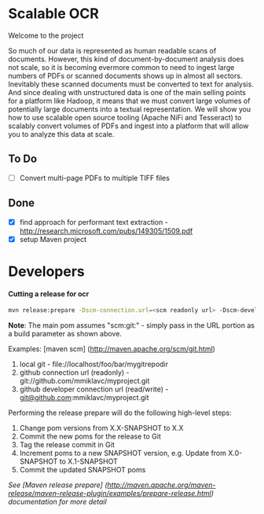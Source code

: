 # Scalable OCR

Welcome to the project

So much of our data is represented as human readable scans of documents.
However, this kind of document-by-document analysis does not scale, so
it is becoming evermore common to need to ingest large numbers of PDFs
or scanned documents shows up in almost all sectors. Inevitably these
scanned documents must be converted to text for analysis. And since
dealing with unstructured data is one of the main selling points for a
platform like Hadoop, it means that we must convert large volumes of
potentially large documents into a textual representation. We will show
you how to use scalable open source tooling (Apache NiFi and Tesseract) to scalably convert volumes of PDFs and ingest into a platform that will allow you to analyze this data at scale.

## To Do
- [ ] Convert multi-page PDFs to multiple TIFF files

## Done
- [x] find approach for performant text extraction - http://research.microsoft.com/pubs/149305/1509.pdf
- [x] setup Maven project

# Developers

#### Cutting a release for ocr

```bash
mvn release:prepare -Dscm-connection.url=<scm readonly url> -Dscm-developer-connection.url=<scm read-write url>
```

**Note**: The main pom assumes "scm:git:<url>" - simply pass in the URL portion as a build parameter as shown above.

Examples: [maven scm] (http://maven.apache.org/scm/git.html)

1. local git - file://localhost/foo/bar/mygitrepodir
1. github connection url (readonly) - git://github.com/mmiklavc/myproject.git
1. github developer connection url (read/write) - git@github.com:mmiklavc/myproject.git

Performing the release prepare will do the following high-level steps:

1. Change pom versions from X.X-SNAPSHOT to X.X
1. Commit the new poms for the release to Git
1. Tag the release commit in Git
1. Increment poms to a new SNAPSHOT version, e.g. Update from X.0-SNAPSHOT to X.1-SNAPSHOT
1. Commit the updated SNAPSHOT poms

*See [Maven release prepare] (http://maven.apache.org/maven-release/maven-release-plugin/examples/prepare-release.html) documentation for more detail*

